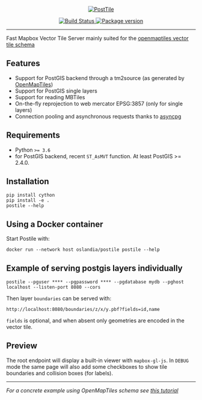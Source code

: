 <p align="center">
  <a href=""><img src="assets/graphics/postile_logo.svg" alt="PostTile"></a>
</p>
<p align="center">
	<a href="https://hub.docker.com/r/oslandia/postile/" target="_blank">
	    <img src="https://images.microbadger.com/badges/image/oslandia/postile.svg" alt="Build Status">
	</a>
	<a href="https://pypi.org/project/postile" target="_blank">
	    <img src="https://img.shields.io/pypi/v/postile" alt="Package version">
	</a>
</p>

---

Fast Mapbox Vector Tile Server mainly suited for the [openmaptiles vector tile schema](https://github.com/openmaptiles/openmaptiles)

## Features

- Support for PostGIS backend through a tm2source (as generated by [OpenMapTiles](https://github.com/openmaptiles/openmaptiles))
- Support for PostGIS single layers
- Support for reading MBTiles
- On-the-fly reprojection to web mercator EPSG:3857 (only for single layers)
- Connection pooling and asynchronous requests thanks to [asyncpg](https://github.com/MagicStack/asyncpg)

## Requirements

- Python `>= 3.6`
- for PostGIS backend, recent `ST_AsMVT` function. At least PostGIS >= 2.4.0.


## Installation

    pip install cython
    pip install -e .
    postile --help

## Using a Docker container

Start Postile with:

    docker run --network host oslandia/postile postile --help

## Example of serving postgis layers individually

    postile --pguser **** --pgpassword **** --pgdatabase mydb --pghost localhost --listen-port 8080 --cors

Then layer `boundaries` can be served with:

    http://localhost:8080/boundaries/z/x/y.pbf?fields=id,name

`fields` is optional, and when absent only geometries are encoded in the vector tile.

## Preview

The root endpoint will display a built-in viewer with `mapbox-gl-js`.
In `DEBUG` mode the same page will also add some checkboxes to show tile boundaries and collision boxes (for labels). 


---
*For a concrete example using OpenMapTiles schema see [this tutorial](https://github.com/ldgeo/postile-openmaptiles)*

